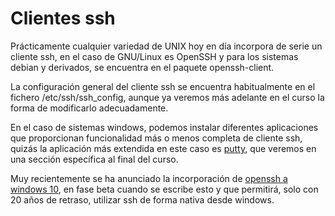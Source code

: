 # Clientes ssh

Prácticamente cualquier variedad de UNIX hoy en día incorpora de serie
un cliente ssh, en el caso de GNU/Linux es OpenSSH y para los sistemas
debian y derivados, se encuentra en el paquete openssh-client.

La configuración general del cliente ssh se encuentra habitualmente en
el fichero /etc/ssh/ssh_config, aunque ya veremos más adelante en el
curso la forma de modificarlo adecuadamente.

En el caso de sistemas windows, podemos instalar diferentes
aplicaciones que proporcionan funcionalidad más o menos completa de
cliente ssh, quizás la aplicación más extendida en este caso es
[putty](https://www.putty.org/), que veremos en una sección específica
al final del curso.

Muy recientemente se ha anunciado la incorporación de [openssh a
windows 10](https://www.servethehome.com/say-farewell-putty-microsoft-adds-openssh-client-windows-10/),
en fase beta cuando se escribe esto y que permitirá, solo con 20 años
de retraso, utilizar ssh de forma nativa desde windows.
